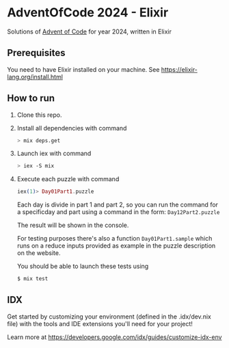 # AdventOfCode 2024 - Elixir

Solutions of [Advent of Code](https://adventofcode.com) for year 2024, written in Elixir

## Prerequisites

You need to have Elixir installed on your machine. See https://elixir-lang.org/install.html

## How to run

1. Clone this repo.

2. Install all dependencies with command
    ```sh
    > mix deps.get
    ```

3. Launch iex with command
    ```sh
    > iex -S mix
    ```

4. Execute each puzzle with command
    ```elixir
    iex(1)> Day01Part1.puzzle
    ```

    Each day is divide in part 1 and part 2, so you can run the command for a specificday and part  using a command in the form: `Day12Part2.puzzle`

    The result will be shown in the console.

    For testing purposes there's also a function `Day01Part1.sample` which runs on a reduce inputs
    provided as example in the puzzle description on the website.

    You should be able to launch these tests using 
    ```sh
    $ mix test
    ```

## IDX
Get started by customizing your environment (defined in the .idx/dev.nix file) with the tools and IDE extensions you'll need for your project!

Learn more at https://developers.google.com/idx/guides/customize-idx-env

